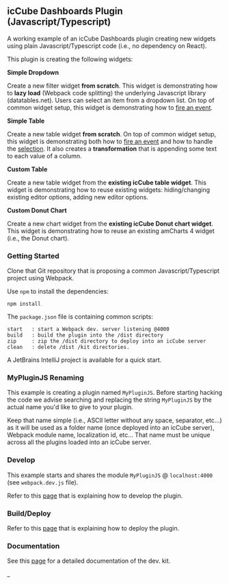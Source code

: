 ## icCube Dashboards Plugin (Javascript/Typescript)

A working example of an icCube Dashboards plugin creating new widgets using plain Javascript/Typescript code
(i.e., no dependency on React).

This plugin is creating the following widgets:

**Simple Dropdown**

Create a new filter widget **from scratch**. This widget is demonstrating how to **lazy load** (Webpack code splitting)
the underlying Javascript library (datatables.net). Users can select an item from a dropdown list. On top of common
widget setup, this widget is demonstrating how
to [fire an event](https://github.com/ic3-software/ic3-reporting-api/blob/main/doc/plugin/Events.md).

**Simple Table**

Create a new table widget **from scratch**. On top of common widget setup, this widget is demonstrating both how to
[fire an event](https://github.com/ic3-software/ic3-reporting-api/blob/main/doc/plugin/Events.md) and how to handle
the [selection](https://github.com/ic3-software/ic3-reporting-api/blob/main/doc/plugin/Interactions.md). It also creates
a **transformation** that is appending some text to each value of a column.

**Custom Table**

Create a new table widget from the **existing icCube table widget**. This widget is demonstrating how to reuse existing
widgets: hiding/changing existing editor options, adding new editor options.

**Custom Donut Chart**

Create a new chart widget from the **existing icCube Donut chart widget**. This widget is demonstrating how to reuse an
existing amCharts 4 widget (i.e., the Donut chart).

### Getting Started

Clone that Git repository that is proposing a common Javascript/Typescript project using Webpack.

Use `npm` to install the dependencies:

    npm install

The `package.json` file is containing common scripts:

    start   : start a Webpack dev. server listening @4000 
    build   : build the plugin into the /dist directory
    zip     : zip the /dist directory to deploy into an icCube server
    clean   : delete /dist /kit directories.

A JetBrains IntelliJ project is available for a quick start.

### MyPluginJS Renaming

This example is creating a plugin named `MyPluginJS`. Before starting hacking the code we advise searching and replacing
the string `MyPluginJS` by the actual name you'd like to give to your plugin.

Keep that name simple (i.e., ASCII letter without any space, separator, etc...) as it will be used as a folder name
(once deployed into an icCube server), Webpack module name, localization id, etc... That name must be unique across all
the plugins loaded into an icCube server.

### Develop

This example starts and shares the module `MyPluginJS` @ `localhost:4000` (see `webpack.dev.js` file).

Refer to this [page](https://github.com/ic3-software/ic3-reporting-api/blob/master/doc/plugin/Develop.md)
that is explaining how to develop the plugin.

### Build/Deploy

Refer to this [page](https://github.com/ic3-software/ic3-reporting-api/blob/master/doc/plugin/Deploy.md)
that is explaining how to deploy the plugin.

### Documentation

See this [page](https://github.com/ic3-software/ic3-reporting-api/blob/master/doc/plugin/Overview.md)
for a detailed documentation of the dev. kit.

_

